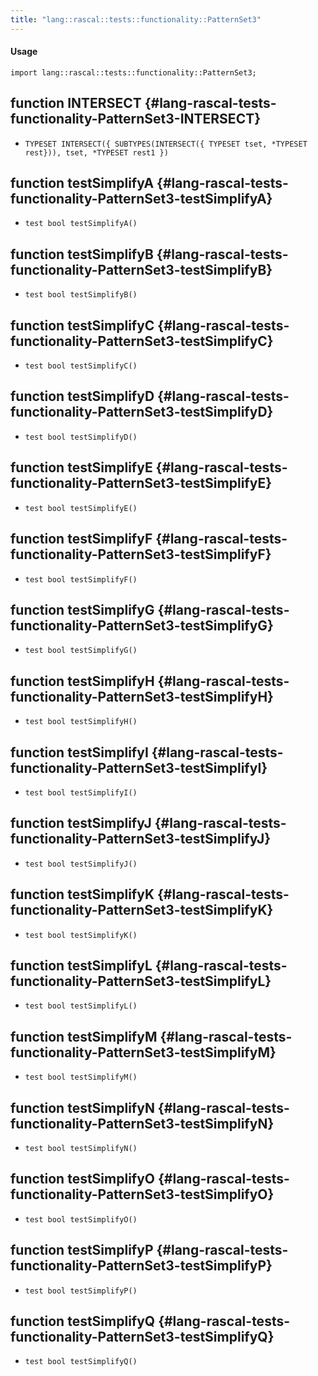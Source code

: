 ```yaml
---
title: "lang::rascal::tests::functionality::PatternSet3"
---
```


#### Usage

`import lang::rascal::tests::functionality::PatternSet3;`


## function INTERSECT {#lang-rascal-tests-functionality-PatternSet3-INTERSECT}

* ``TYPESET INTERSECT({ SUBTYPES(INTERSECT({ TYPESET tset, *TYPESET rest})), tset, *TYPESET rest1 })``

## function testSimplifyA {#lang-rascal-tests-functionality-PatternSet3-testSimplifyA}

* ``test bool testSimplifyA()``

## function testSimplifyB {#lang-rascal-tests-functionality-PatternSet3-testSimplifyB}

* ``test bool testSimplifyB()``

## function testSimplifyC {#lang-rascal-tests-functionality-PatternSet3-testSimplifyC}

* ``test bool testSimplifyC()``

## function testSimplifyD {#lang-rascal-tests-functionality-PatternSet3-testSimplifyD}

* ``test bool testSimplifyD()``

## function testSimplifyE {#lang-rascal-tests-functionality-PatternSet3-testSimplifyE}

* ``test bool testSimplifyE()``

## function testSimplifyF {#lang-rascal-tests-functionality-PatternSet3-testSimplifyF}

* ``test bool testSimplifyF()``

## function testSimplifyG {#lang-rascal-tests-functionality-PatternSet3-testSimplifyG}

* ``test bool testSimplifyG()``

## function testSimplifyH {#lang-rascal-tests-functionality-PatternSet3-testSimplifyH}

* ``test bool testSimplifyH()``

## function testSimplifyI {#lang-rascal-tests-functionality-PatternSet3-testSimplifyI}

* ``test bool testSimplifyI()``

## function testSimplifyJ {#lang-rascal-tests-functionality-PatternSet3-testSimplifyJ}

* ``test bool testSimplifyJ()``

## function testSimplifyK {#lang-rascal-tests-functionality-PatternSet3-testSimplifyK}

* ``test bool testSimplifyK()``

## function testSimplifyL {#lang-rascal-tests-functionality-PatternSet3-testSimplifyL}

* ``test bool testSimplifyL()``

## function testSimplifyM {#lang-rascal-tests-functionality-PatternSet3-testSimplifyM}

* ``test bool testSimplifyM()``

## function testSimplifyN {#lang-rascal-tests-functionality-PatternSet3-testSimplifyN}

* ``test bool testSimplifyN()``

## function testSimplifyO {#lang-rascal-tests-functionality-PatternSet3-testSimplifyO}

* ``test bool testSimplifyO()``

## function testSimplifyP {#lang-rascal-tests-functionality-PatternSet3-testSimplifyP}

* ``test bool testSimplifyP()``

## function testSimplifyQ {#lang-rascal-tests-functionality-PatternSet3-testSimplifyQ}

* ``test bool testSimplifyQ()``

